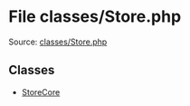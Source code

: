 File classes/Store.php
=========

Source: [classes/Store.php](https://github.com/PrestaShop/PrestaShop/blob/1.6.1.2/classes/Store.php)


Classes
-------

* [StoreCore](class.StoreCore.md)

